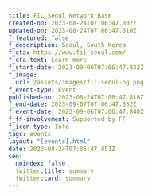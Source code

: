 ```yaml
---
title: FIL Seoul Network Base
created-on: 2023-08-24T07:06:47.802Z
updated-on: 2023-08-24T07:06:47.810Z
f_featured: false
f_description: Seoul, South Korea
f_cta: https://www.fil-seoul.com/
f_cta-text: Learn more
f_start-date: 2023-09-06T07:06:47.822Z
f_image:
  url: /assets/images/fil-seoul-bg.png
f_event-type: Event
published-on: 2023-08-24T07:06:47.816Z
f_end-date: 2023-09-07T07:06:47.832Z
f_event-date: 2023-09-06T07:06:47.840Z
f_ff-involvement: Supported by FF
f_icon-type: Info
tags: events
layout: "[events].html"
date: 2023-08-24T07:06:47.851Z
seo:
  noindex: false
  twitter:title: summary
  twitter:card: summary
---
```

